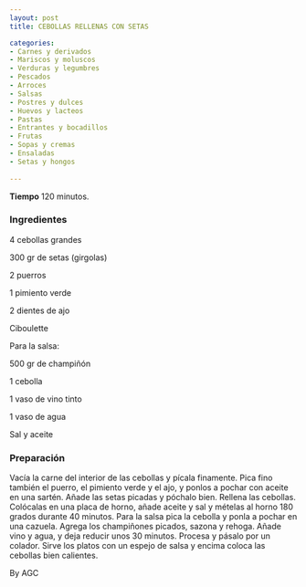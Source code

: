 ```yaml
---
layout: post
title: CEBOLLAS RELLENAS CON SETAS

categories:
- Carnes y derivados
- Mariscos y moluscos
- Verduras y legumbres
- Pescados
- Arroces
- Salsas
- Postres y dulces
- Huevos y lacteos
- Pastas
- Entrantes y bocadillos
- Frutas
- Sopas y cremas
- Ensaladas
- Setas y hongos
 
---
```

<b>Tiempo</b> 120 minutos.

<h3>Ingredientes</h3>
4 cebollas grandes

300 gr de setas (girgolas)

2 puerros

1 pimiento verde

2 dientes de ajo

Ciboulette

Para la salsa:

500 gr de champiñón

1 cebolla

1 vaso de vino tinto

1 vaso de agua

Sal y aceite

<h3>Preparación</h3>
Vacía la carne del interior de las cebollas y pícala finamente. Pica fino también el puerro, el pimiento verde y el ajo, y ponlos a pochar con aceite en una sartén. Añade las setas picadas y póchalo bien. Rellena las cebollas. Colócalas en una placa de horno, añade aceite y sal y mételas al horno 180 grados durante 40 minutos. Para la salsa pica la cebolla y ponla a pochar en una cazuela. Agrega los champiñones picados, sazona y rehoga. Añade vino y agua, y deja reducir unos 30 minutos. Procesa y pásalo por un colador. Sirve los platos con un espejo de salsa y encima coloca las cebollas bien calientes.

By AGC

